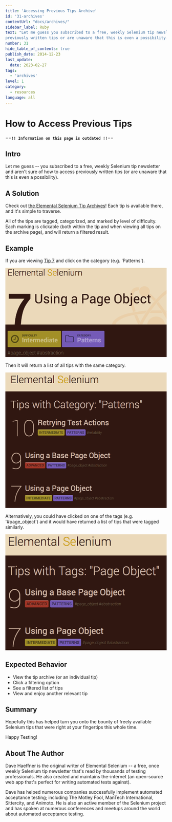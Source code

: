 ```yaml
---
title: 'Accessing Previous Tips Archive'
id: '31-archives'
contentUrl: "docs/archives/"
sidebar_label: Ruby
text: "Let me guess you subscribed to a free, weekly Selenium tip newsletter and aren't sure of how to access
previously written tips or are unaware that this is even a possibility."
number: 31
hide_table_of_contents: true
publish_date: 2014-12-23
last_update:
  date: 2023-02-27
tags:
  - 'archives'
level: 1
category:
  - resources
language: all
---
```


# How to Access Previous Tips

==**`!! Information on this page is outdated !!`**==

## Intro

Let me guess -- you subscribed to a free, weekly Selenium tip newsletter and aren't sure of how to access
previously written tips (or are unaware that this is even a possibility).

## A Solution

Check out [the Elemental Selenium Tip Archives](/docs)! Each tip is available there, and it's simple to traverse.

All of the tips are tagged, categorized, and marked by level of difficulty. Each marking is clickable (both
within the tip and when viewing all tips on the archive page), and will return a filtered result.

## Example

If you are viewing [Tip 7](/docs) and click on the category (e.g. 'Patterns').

![tip 7](./../images/in_tip.png)

Then it will return a list of all tips with the same category.

![category list](./../images/list_category.png)

Alternatively, you could have clicked on one of the tags (e.g. '#page_object') and it would have returned a
list of tips that were tagged similarly.

![tag list](./../images/list_tag.png)

## Expected Behavior

- View the tip archive (or an individual tip)
- Click a filtering option
- See a filtered list of tips
- View and enjoy another relevant tip

## Summary

Hopefully this has helped turn you onto the bounty of freely available Selenium tips that were right at your fingertips this whole time.

Happy Testing!

## About The Author

Dave Haeffner is the original writer of Elemental Selenium -- a free, once weekly Selenium tip newsletter that's read by
thousands of testing professionals. He also created and maintains the-internet (an open-source web app that's perfect
for writing automated tests against).

Dave has helped numerous companies successfully implement automated acceptance testing; including The Motley Fool,
ManTech International, Sittercity, and Animoto. He is also an active member of the Selenium project and has spoken at
numerous conferences and meetups around the world about automated acceptance testing.
